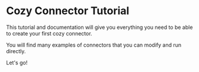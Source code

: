 # Cozy Connector Tutorial

This tutorial and documentation will give you everything you need to be able to create your first
cozy connector.

You will find many examples of connectors that you can modify and run directly.

Let's go!
